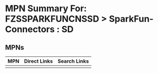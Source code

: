 



# MPN Summary For: FZSSPARKFUNCNSSD > SparkFun-Connectors : SD

## MPNs
  

|MPN|Direct Links|Search Links|
| :--- | :--- | :--- |
||||
